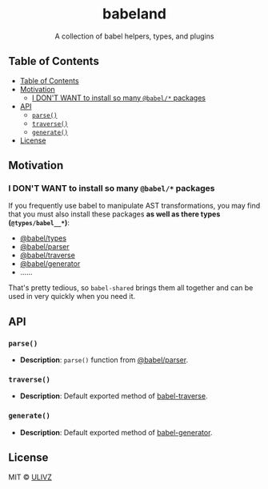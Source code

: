 <h1 align="center">babeland</h1>

<p align="center">
  A collection of babel helpers, types, and plugins
</p>

<!-- START doctoc generated TOC please keep comment here to allow auto update -->
<!-- DON'T EDIT THIS SECTION, INSTEAD RE-RUN doctoc TO UPDATE -->

## Table of Contents

- [Table of Contents](#table-of-contents)
- [Motivation](#motivation)
  - [I DON'T WANT to install so many `@babel/*` packages](#i-dont-want-to-install-so-many-babel-packages)
- [API](#api)
  - [`parse()`](#parse)
  - [`traverse()`](#traverse)
  - [`generate()`](#generate)
- [License](#license)

<!-- END doctoc generated TOC please keep comment here to allow auto update -->

## Motivation

### I DON'T WANT to install so many `@babel/*` packages

If you frequently use babel to manipulate AST transformations, you may find that you must also install these packages **as well as there types (`@types/babel__*`)**:

- [@babel/types](https://babeljs.io/docs/en/babel-types)
- [@babel/parser](https://babeljs.io/docs/en/babel-parser#babelparserparsecode-options)
- [@babel/traverse](https://babeljs.io/docs/en/babel-traverse)
- [@babel/generator](https://babeljs.io/docs/en/babel-generator)
- ......

That's pretty tedious, so `babel-shared` brings them all together and can be used in very quickly when you need it.

## API

### `parse()`

- **Description**: `parse()` function from [@babel/parser](https://babeljs.io/docs/en/babel-parser#babelparserparsecode-options).

### `traverse()`

- **Description**: Default exported method of [babel-traverse](https://babeljs.io/docs/en/babel-traverse).

### `generate()`

- **Description**: Default exported method of [babel-generator](https://babeljs.io/docs/en/babel-generator).


## License

MIT &copy; [ULIVZ](https://github.com/ulivz)
